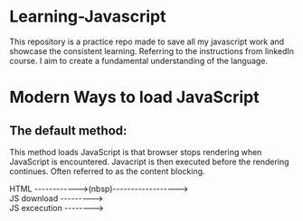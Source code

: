 # Learning-Javascript
 This repository is a practice repo made to save all my javascript work and showcase the consistent learning. Referring to the instructions from linkedIn course. I aim to create a fundamental understanding of the language. 

# Modern Ways to load JavaScript
 ## The default method:
  This method loads JavaScript is that browser stops rendering when JavaScript is encountered. Javacript is then executed before the rendering continues. Often referred to as the content blocking.

  HTML ------------>(nbsp)------------------><br/>
  JS download        ---------><br/>
  JS excecution               -------->

 #
